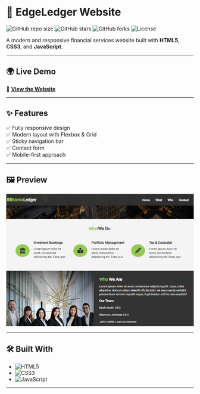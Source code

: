 # 💼 EdgeLedger Website

![GitHub repo size](https://img.shields.io/github/repo-size/ayomide0908/edge_ledger?color=green)
![GitHub stars](https://img.shields.io/github/stars/ayomide0908/edge_ledger?style=social)
![GitHub forks](https://img.shields.io/github/forks/ayomide0908/edge_ledger?style=social)
![License](https://img.shields.io/badge/license-MIT-blue)

A modern and responsive financial services website built with **HTML5**, **CSS3**, and **JavaScript**.

---

## 🌍 Live Demo
🔗 [**View the Website**](https://ayomide0908.github.io/edge_ledger/)

---

## ✨ Features
✅ Fully responsive design  
✅ Modern layout with Flexbox & Grid  
✅ Sticky navigation bar  
✅ Contact form  
✅ Mobile-first approach  

---

## 🖼 Preview
![Screenshot](screenshot.png)

---

## 🛠 Built With
- ![HTML5](https://img.shields.io/badge/HTML5-orange?logo=html5&logoColor=white)
- ![CSS3](https://img.shields.io/badge/CSS3-blue?logo=css3&logoColor=white)
- ![JavaScript](https://img.shields.io/badge/JavaScript-yellow?logo=javascript&logoColor=black)

---



